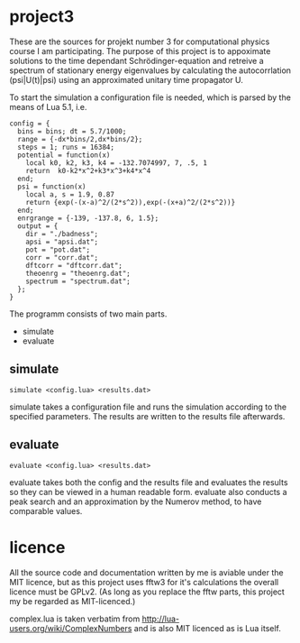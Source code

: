 project3
========

These are the sources for projekt number 3 for computational physics course I am participating.
The purpose of this project is to appoximate solutions to the time dependant Schrödinger-equation
and retreive a spectrum of stationary energy eigenvalues by calculating the autocorrlation
    (psi|U(t)|psi)
using an approximated unitary time propagator U.


To start the simulation a configuration file is needed, which is parsed by the means of Lua 5.1, i.e.

    config = {
      bins = bins; dt = 5.7/1000;
      range = {-dx*bins/2,dx*bins/2};
      steps = 1; runs = 16384;
      potential = function(x)
        local k0, k2, k3, k4 = -132.7074997, 7, .5, 1
        return  k0-k2*x^2+k3*x^3+k4*x^4
      end;
      psi = function(x)
        local a, s = 1.9, 0.87
        return {exp(-(x-a)^2/(2*s^2)),exp(-(x+a)^2/(2*s^2))}
      end;
      enrgrange = {-139, -137.8, 6, 1.5};
      output = {
        dir = "./badness";
        apsi = "apsi.dat";
        pot = "pot.dat";
        corr = "corr.dat";
        dftcorr = "dftcorr.dat";
        theoenrg = "theoenrg.dat";
        spectrum = "spectrum.dat";
      };
    }


The programm consists of two main parts.
* simulate
* evaluate

simulate
--------

    simulate <config.lua> <results.dat>
    
simulate takes a configuration file and runs the simulation according to the specified parameters.
The results are written to the results file afterwards.

evaluate
--------

    evaluate <config.lua> <results.dat>

evaluate takes both the config and the results file and evaluates the results so they can be viewed
in a human readable form. evaluate also conducts a peak search and an approximation by the Numerov method,
to have comparable values.

licence
=======

All the source code and documentation written by me is aviable under the MIT licence, but as this project 
uses fftw3 for it's calculations the overall licence must be GPLv2. (As long as you replace the fftw
parts, this project my be regarded as MIT-licenced.)

complex.lua is taken verbatim from http://lua-users.org/wiki/ComplexNumbers and is also MIT licenced as
is Lua itself.